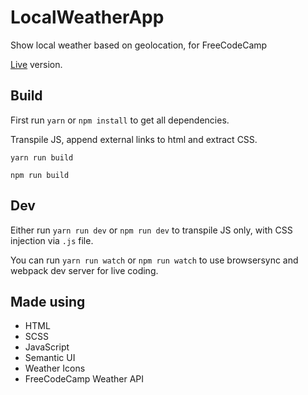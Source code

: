 # LocalWeatherApp
Show local weather based on geolocation, for FreeCodeCamp

[Live](https://azdanov.github.io/LocalWeatherApp/) version.

## Build
First run `yarn` or `npm install` to get all dependencies.

Transpile JS, append external links to html and extract CSS.

`yarn run build`

`npm run build`

## Dev
Either run `yarn run dev` or `npm run dev` to transpile JS only, with CSS injection via `.js` file.

You can run `yarn run watch` or `npm run watch` to use browsersync and webpack dev server for live coding.

## Made using
* HTML
* SCSS
* JavaScript
* Semantic UI
* Weather Icons
* FreeCodeCamp Weather API
